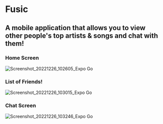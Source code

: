 # Fusic

## A mobile application that allows you to view other people's top artists & songs and chat with them!

### Home Screen
![Screenshot_20221226_102605_Expo Go](https://user-images.githubusercontent.com/57547638/209575542-985aaa88-7cfa-4ee7-af39-c277556dc0be.jpg)

### List of Friends!
![Screenshot_20221226_103015_Expo Go](https://user-images.githubusercontent.com/57547638/209575543-7fdf7c10-6870-48d9-85a8-9653c0e91a82.jpg)

### Chat Screen
![Screenshot_20221226_103246_Expo Go](https://user-images.githubusercontent.com/57547638/209575545-7c808f4d-dc3a-43be-a894-a426024cd6b2.jpg)
